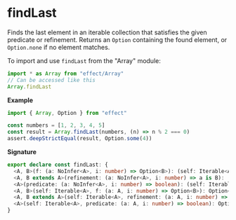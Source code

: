 # findLast

Finds the last element in an iterable collection that satisfies the given predicate or refinement.
Returns an `Option` containing the found element, or `Option.none` if no element matches.

To import and use `findLast` from the "Array" module:

```ts
import * as Array from "effect/Array"
// Can be accessed like this
Array.findLast
```

**Example**

```ts
import { Array, Option } from "effect"

const numbers = [1, 2, 3, 4, 5]
const result = Array.findLast(numbers, (n) => n % 2 === 0)
assert.deepStrictEqual(result, Option.some(4))
```

**Signature**

```ts
export declare const findLast: {
  <A, B>(f: (a: NoInfer<A>, i: number) => Option<B>): (self: Iterable<A>) => Option<B>
  <A, B extends A>(refinement: (a: NoInfer<A>, i: number) => a is B): (self: Iterable<A>) => Option<B>
  <A>(predicate: (a: NoInfer<A>, i: number) => boolean): (self: Iterable<A>) => Option<A>
  <A, B>(self: Iterable<A>, f: (a: A, i: number) => Option<B>): Option<B>
  <A, B extends A>(self: Iterable<A>, refinement: (a: A, i: number) => a is B): Option<B>
  <A>(self: Iterable<A>, predicate: (a: A, i: number) => boolean): Option<A>
}
```
